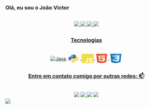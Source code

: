 ### Olá, eu sou o João Victor


<div align="center"><br>
  <a href="https://github.com/putzjuau">
    <div style="width:30rem">
      <img height="160em"src="https://github-readme-stats.vercel.app/api?username=putzjuau&show_icons=true&theme=radical&hide_border=true"/>  
      <img height="160em" src="https://github-readme-streak-stats.herokuapp.com?user=putzjuau&theme=radical&hide_border=true"/>  
      <img height="160em"  src="https://github-readme-stats.vercel.app/api/top-langs/?username=putzjuau&theme=radical&hide_border=true&layout=compact&langs_count=5&locale=pt-br">
      <img height="160em" 
        src="https://github-readme-stats.vercel.app/api/wakatime?username=putzjuau&theme=radical&hide_border=true&langs_count=5&layout=compact&locale=pt-br&commits_year=2025" >  
    </div>
</div>

##
 <h3 align="center">Tecnologias</h3>
<div style="display: inline_block" align="center"><br>
  <img align="center" alt="Java" height="30" width="40" src="https://cdn.jsdelivr.net/gh/devicons/devicon/icons/java/java-original.svg">
  <img align="center" alt="Python" height="30" width="40" src="https://raw.githubusercontent.com/devicons/devicon/master/icons/python/python-original.svg">
  <img  align="center" alt="Js" height="30" width="40" src="https://raw.githubusercontent.com/devicons/devicon/master/icons/javascript/javascript-plain.svg">
  <img align="center" alt="HTML" height="30" width="40" src="https://raw.githubusercontent.com/devicons/devicon/master/icons/html5/html5-original.svg">
  <img align="center" alt="CSS" height="30" width="40" src="https://raw.githubusercontent.com/devicons/devicon/master/icons/css3/css3-original.svg">

  

</div>
  
## 
 <h3 align="center">Entre em contato comigo por outras redes: 📫</h3><br>
 <div align="center">
  <a href="https://instagram.com/jhon_victor1" target="_blank"><img src="https://img.shields.io/badge/-Instagram-%23E4405F?style=for-the-badge&logo=instagram&logoColor=white" target="_blank"></a>
 	<a href="https://github.com/putzjuau" target="_blank"> <img src= "https://img.shields.io/badge/GitHub-100000?style=for-the-badge&logo=github&logoColor=white"/> </a> 
  <a href="mailto:joaovictorfaisca@gmail.com"><img src="https://img.shields.io/badge/-Gmail-%23333?style=for-the-badge&logo=gmail&logoColor=white" target="_blank"></a>
  <a href="https://www.linkedin.com/in/putzjuau/" target="_blank"><img src="https://img.shields.io/badge/-LinkedIn-%230077B5?style=for-the-badge&logo=linkedin&logoColor=white" target="_blank"></a> 
 </div>
<img align="center" src="https://visitor-badge.laobi.icu/badge?page_id=putzjuau.putzjuau")/>
